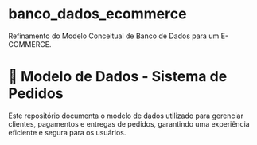 # banco_dados_ecommerce
Refinamento do Modelo Conceitual de Banco de Dados para um E-COMMERCE.


# 🚀 Modelo de Dados - Sistema de Pedidos

Este repositório documenta o modelo de dados utilizado para gerenciar clientes, pagamentos e entregas de pedidos, garantindo uma experiência eficiente e segura para os usuários.
